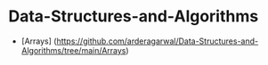 # Data-Structures-and-Algorithms
* [Arrays] (https://github.com/arderagarwal/Data-Structures-and-Algorithms/tree/main/Arrays)
